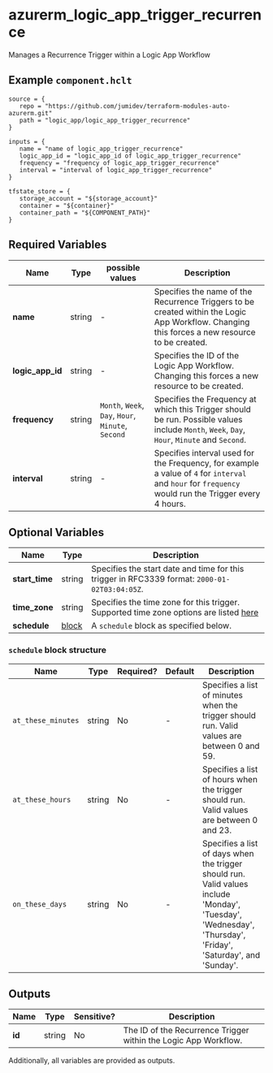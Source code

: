 # azurerm_logic_app_trigger_recurrence

Manages a Recurrence Trigger within a Logic App Workflow

## Example `component.hclt`

```hcl
source = {
   repo = "https://github.com/jumidev/terraform-modules-auto-azurerm.git"   
   path = "logic_app/logic_app_trigger_recurrence"   
}

inputs = {
   name = "name of logic_app_trigger_recurrence"   
   logic_app_id = "logic_app_id of logic_app_trigger_recurrence"   
   frequency = "frequency of logic_app_trigger_recurrence"   
   interval = "interval of logic_app_trigger_recurrence"   
}

tfstate_store = {
   storage_account = "${storage_account}"   
   container = "${container}"   
   container_path = "${COMPONENT_PATH}"   
}

```

## Required Variables

| Name | Type |  possible values |  Description |
| ---- | --------- |  ----------- | ----------- |
| **name** | string |  -  |  Specifies the name of the Recurrence Triggers to be created within the Logic App Workflow. Changing this forces a new resource to be created. | 
| **logic_app_id** | string |  -  |  Specifies the ID of the Logic App Workflow. Changing this forces a new resource to be created. | 
| **frequency** | string |  `Month`, `Week`, `Day`, `Hour`, `Minute`, `Second`  |  Specifies the Frequency at which this Trigger should be run. Possible values include `Month`, `Week`, `Day`, `Hour`, `Minute` and `Second`. | 
| **interval** | string |  -  |  Specifies interval used for the Frequency, for example a value of `4` for `interval` and `hour` for `frequency` would run the Trigger every 4 hours. | 

## Optional Variables

| Name | Type |  Description |
| ---- | --------- |  ----------- |
| **start_time** | string |  Specifies the start date and time for this trigger in RFC3339 format: `2000-01-02T03:04:05Z`. | 
| **time_zone** | string |  Specifies the time zone for this trigger. Supported time zone options are listed [here](https://support.microsoft.com/en-us/help/973627/microsoft-time-zone-index-values) | 
| **schedule** | [block](#schedule-block-structure) |  A `schedule` block as specified below. | 

### `schedule` block structure

| Name | Type | Required? | Default | Description |
| ---- | ---- | --------- | ------- | ----------- |
| `at_these_minutes` | string | No | - | Specifies a list of minutes when the trigger should run. Valid values are between 0 and 59. |
| `at_these_hours` | string | No | - | Specifies a list of hours when the trigger should run. Valid values are between 0 and 23. |
| `on_these_days` | string | No | - | Specifies a list of days when the trigger should run. Valid values include 'Monday', 'Tuesday', 'Wednesday', 'Thursday', 'Friday', 'Saturday', and 'Sunday'. |



## Outputs

| Name | Type | Sensitive? | Description |
| ---- | ---- | --------- | --------- |
| **id** | string | No  | The ID of the Recurrence Trigger within the Logic App Workflow. | 

Additionally, all variables are provided as outputs.
